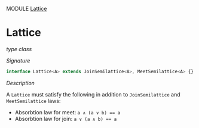 MODULE [Lattice](https://github.com/gcanti/fp-ts/blob/master/src/Lattice.ts)

# Lattice

_type class_

_Signature_

```ts
interface Lattice<A> extends JoinSemilattice<A>, MeetSemilattice<A> {}
```

_Description_

A `Lattice` must satisfy the following in addition to `JoinSemilattice` and `MeetSemilattice` laws:

* Absorbtion law for meet: `a ∧ (a ∨ b) == a`
* Absorbtion law for join: `a ∨ (a ∧ b) == a`
